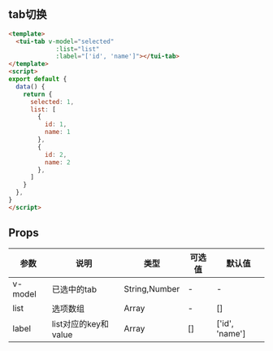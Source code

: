 ## tab切换

```html
<template>
  <tui-tab v-model="selected"
             :list="list"
             :label="['id', 'name']"></tui-tab>
</template>
<script>
export default {
  data() {
    return {
      selected: 1,
      list: [
        {
          id: 1,
          name: 1
        },
        {
          id: 2,
          name: 2
        },
      ]
    }
  },
}
</script>

```

## Props

| 参数        | 说明          | 类型     | 可选值       | 默认值  |
| ---------- | ------------- | ------- | ----------- | ------ |
| v-model    | 已选中的tab | String,Number | -  | -  |
| list       | 选项数组     | Array | -  | [] |
| label      | list对应的key和value  | Array | []  | ['id', 'name']  |